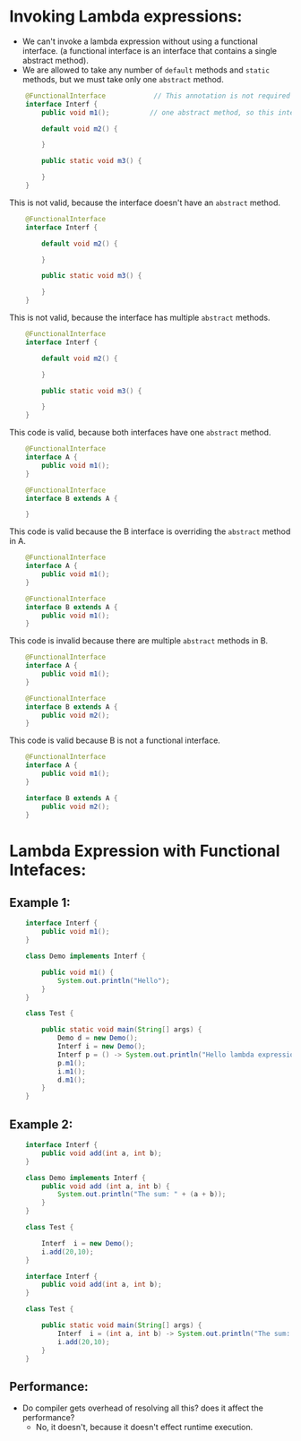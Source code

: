 # Invoking Lambda expressions:
- We can't invoke a lambda expression without using a functional interface. (a functional interface is an interface that contains a single abstract method).
- We are allowed to take any number of `default` methods and `static` methods, but we must take only one `abstract` method.
```java
    @FunctionalInterface            // This annotation is not required but we can use it to delare that the intreface is functionl  explicitly
    interface Interf {
        public void m1();          // one abstract method, so this interface is a functional interface

        default void m2() {

        }

        public static void m3() {

        }
    }
```
This is not valid, because the interface doesn't have an `abstract` method.
```java
    @FunctionalInterface           
    interface Interf {

        default void m2() {

        }

        public static void m3() {

        }
    }
```
This is not valid, because the interface has multiple `abstract` methods.
```java
    @FunctionalInterface           
    interface Interf {

        default void m2() {

        }

        public static void m3() {

        }
    }
```
This code is valid, because both interfaces have one `abstract` method.
```java
    @FunctionalInterface           
    interface A {
        public void m1();
    }

    @FunctionalInterface
    interface B extends A {

    }
```
This code is valid because the B interface is overriding the `abstract` method in A.
```java
    @FunctionalInterface           
    interface A {
        public void m1();
    }

    @FunctionalInterface
    interface B extends A {
        public void m1();
    }
```
This code is invalid because there are multiple `abstract` methods in B.
```java
    @FunctionalInterface           
    interface A {
        public void m1();
    }

    @FunctionalInterface
    interface B extends A {
        public void m2();
    }
```
This code is valid because B is not a functional interface.
```java
    @FunctionalInterface           
    interface A {
        public void m1();
    }

    interface B extends A {
        public void m2();
    }
```
# Lambda Expression with Functional Intefaces:
## Example 1:
``` java 
    interface Interf {
        public void m1();
    }

    class Demo implements Interf {

        public void m1() {
            System.out.println("Hello");
        }
    }

    class Test {

        public static void main(String[] args) {
            Demo d = new Demo();
            Interf i = new Demo();
            Interf p = () -> System.out.println("Hello lambda expression"); // without the demo class, we can simply do this
            p.m1();
            i.m1();
            d.m1();
        }
    }
```
## Example 2:
``` java 
    interface Interf {
        public void add(int a, int b);
    }

    class Demo implements Interf {
        public void add (int a, int b) {
            System.out.println("The sum: " + (a + b));
        }
    }

    class Test {

        Interf  i = new Demo();
        i.add(20,10);
    }
```

``` java 
    interface Interf {
        public void add(int a, int b);
    }

    class Test {

        public static void main(String[] args) {
            Interf  i = (int a, int b) -> System.out.println("The sum: " + (a + b));
            i.add(20,10);
        }
    }
```

## Performance:
- Do compiler gets overhead of resolving all this? does it affect the performance? 
  - No, it doesn't, because it doesn't effect runtime execution.
 